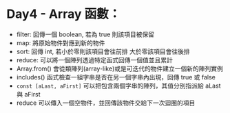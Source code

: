# Day4 - Array 函數：

* filter: 回傳一個 boolean, 若為 true 則該項目被保留
* map: 將原始物件對應到新的物件
* sort: 回傳 int, 若小於零則該項目會往前排 大於零該項目會往後排
* reduce: 可以將一個陣列透過特定函式回傳一個值並且累計
* Array.from() 會從類陣列(array-like)或是可迭代的物件建立一個新的陣列實例
* includes() 函式檢查一組字串是否在另一個字串內出現，回傳 true 或 false
* ```const [aLast, aFirst]``` 可以把包含兩個字串的陣列，其值分別指派給 aLast 與 aFirst
* reduce 可以傳入一個空物件，並回傳該物件交給下一次迴圈的項目